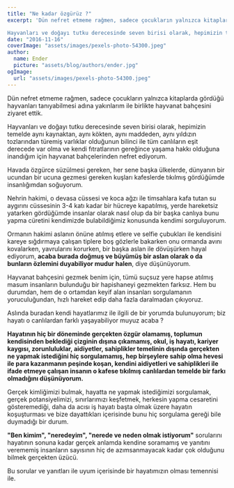 ```yaml
---
title: "Ne kadar özgürüz ?"
excerpt: 'Dün nefret etmeme rağmen, sadece çocukların yalnızca kitaplarda gördüğü hayvanları tanıyabilmesi adına yakınlarım ile birlikte hayvanat bahçesini ziyaret ettik.

Hayvanları ve doğayı tutku derecesinde seven birisi olarak, hepimizin temelde aynı kaynaktan, aynı kökten, aynı maddeden, aynı yıldızın tozlarından türemiş varlıklar olduğunun bilinci ile tüm canlıların eşit derecede var olma ve kendi fıtratlarının gereğince yaşama hakkı olduğuna inandığım için hayvanat bahçelerinden nefret ediyorum.'
date: "2016-11-16"
coverImage: "assets/images/pexels-photo-54300.jpeg"
author:
  name: Ender
  picture: "assets/blog/authors/ender.jpg"
ogImage:
  url: "assets/images/pexels-photo-54300.jpeg"
---
```


Dün nefret etmeme rağmen, sadece çocukların yalnızca kitaplarda gördüğü hayvanları tanıyabilmesi adına yakınlarım ile birlikte hayvanat bahçesini ziyaret ettik.

Hayvanları ve doğayı tutku derecesinde seven birisi olarak, hepimizin temelde aynı kaynaktan, aynı kökten, aynı maddeden, aynı yıldızın tozlarından türemiş varlıklar olduğunun bilinci ile tüm canlıların eşit derecede var olma ve kendi fıtratlarının gereğince yaşama hakkı olduğuna inandığım için hayvanat bahçelerinden nefret ediyorum.

Havada özgürce süzülmesi gereken, her sene başka ülkelerde, dünyanın bir ucundan bir ucuna gezmesi gereken kuşları kafeslerde tıkılmış gördüğümde insanlığımdan soğuyorum.

Nehrin hakimi, o devasa cüssesi ve koca ağzı ile timsahlara kafa tutan su aygırını cüssesinin 3-4 katı kadar bir hücreye kapatılmış, yerde hareketsiz yatarken gördüğümde insanlar olarak nasıl olup da bir başka canlıya bunu yapma cüretini kendimizde bulabildiğimiz konusunda kendimi sorguluyorum.

Ormanın hakimi aslanın önüne atılmış etlere ve selfie çubukları ile kendisini kareye sığdırmaya çalışan tiplere boş gözlerle bakarken onu ormanda avını kovalarken, yavrularını korurken, bir başka aslan ile dövüşürken hayal ediyorum, **acaba burada doğmuş ve büyümüş bir aslan olarak o da bunların özlemini duyabiliyor mudur halen**, diye düşünüyorum.

Hayvanat bahçesini gezmek benim için, tümü suçsuz yere hapse atılmış masum insanların bulunduğu bir hapishaneyi gezmekten farksız. Hem bu durumdan, hem de o ortamdan keyif alan insanları sorgulamanın yoruculuğundan, hızlı hareket edip daha fazla daralmadan çıkıyoruz.

Aslında buradan kendi hayatlarımız ile ilgili de bir yorumda bulunuyorum; biz hayatı o canlılardan farklı yaşayabiliyor muyuz acaba ?

**Hayatının hiç bir döneminde gerçekten özgür olamamış, toplumun kendisinden beklediği çizginin dışına çıkamamış, okul, iş hayatı, kariyer kaygısı, zorunluluklar, aidiyetler, sahiplikler temelinin dışında gerçekten ne yapmak istediğini hiç sorgulamamış, hep birşeylere sahip olma hevesi ile para kazanmanın peşinde koşan, kendini aidiyetleri ve sahiplikleri ile ifade etmeye çalışan insanın o kafese tıkılmış canlılardan temelde bir farkı olmadığını düşünüyorum.**

Gerçek kimliğimizi bulmak, hayatta ne yapmak istediğimizi sorgulamak, gerçek potansiyelimizi, sınırlarımızı keşfetmek, herkesin yapma cesaretini gösteremediği, daha da acısı iş hayatı başta olmak üzere hayatın koşuşturması ve bize dayattıkları içerisinde bunu hiç sorgulama gereği bile duymadığı bir durum.

**"Ben kimim", "neredeyim", "nerede ve neden olmak istiyorum"** sorularını hayatının sonuna kadar gerçek anlamda kendine soramamış ve yanıtını verememiş insanların sayısının hiç de azımsanmayacak kadar çok olduğunu bilmek gerçekten üzücü.

Bu sorular ve yanıtları ile uyum içerisinde bir hayatımızın olması temennisi ile.
